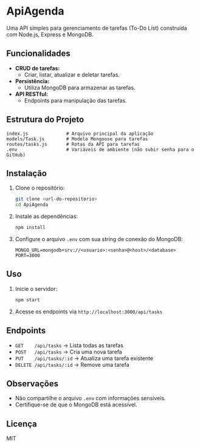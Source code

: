 # ApiAgenda

Uma API simples para gerenciamento de tarefas (To-Do List) construída com Node.js, Express e MongoDB.

## Funcionalidades
- **CRUD de tarefas:**
  - Criar, listar, atualizar e deletar tarefas.
- **Persistência:**
  - Utiliza MongoDB para armazenar as tarefas.
- **API RESTful:**
  - Endpoints para manipulação das tarefas.

## Estrutura do Projeto
```
index.js              # Arquivo principal da aplicação
models/Task.js        # Modelo Mongoose para tarefas
routes/tasks.js       # Rotas da API para tarefas
.env                  # Variáveis de ambiente (não subir senha para o GitHub)
```

## Instalação
1. Clone o repositório:
   ```sh
   git clone <url-do-repositorio>
   cd ApiAgenda
   ```
2. Instale as dependências:
   ```sh
   npm install
   ```
3. Configure o arquivo `.env` com sua string de conexão do MongoDB:
   ```env
   MONGO_URL=mongodb+srv://<usuario>:<senha>@<host>/<database>
   PORT=3000
   ```

## Uso
1. Inicie o servidor:
   ```sh
   npm start
   ```
2. Acesse os endpoints via `http://localhost:3000/api/tasks`

## Endpoints
- `GET    /api/tasks`         → Lista todas as tarefas
- `POST   /api/tasks`         → Cria uma nova tarefa
- `PUT    /api/tasks/:id`     → Atualiza uma tarefa existente
- `DELETE /api/tasks/:id`     → Remove uma tarefa

## Observações
- Não compartilhe o arquivo `.env` com informações sensíveis.
- Certifique-se de que o MongoDB está acessível.

## Licença
MIT
